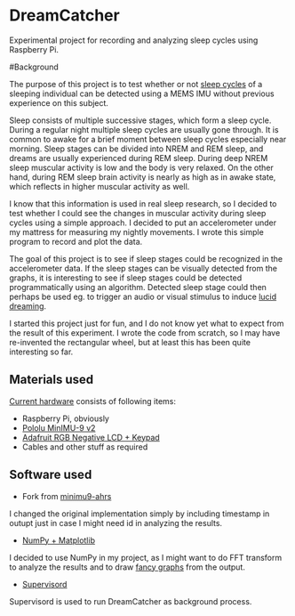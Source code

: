 DreamCatcher
============

Experimental project for recording and analyzing sleep cycles using Raspberry Pi.

#Background

The purpose of this project is to test whether or not [sleep cycles](http://en.wikipedia.org/wiki/Sleep#Stages) of a sleeping individual can be detected using a MEMS IMU without previous experience on this subject. 

Sleep consists of multiple successive stages, which form a sleep cycle. During a regular night multiple sleep cycles are usually gone through. It is common to awake for a brief moment between sleep cycles especially near morning. Sleep stages can be divided into NREM and REM sleep, and dreams are usually experienced during REM sleep. During deep NREM sleep muscular activity is low and the body is very relaxed. On the other hand, during REM sleep brain activity is nearly as high as in awake state, which reflects in higher muscular activity as well.

I know that this information is used in real sleep research, so I decided to test whether I could see the changes in muscular activity during sleep cycles using a simple approach. I decided to put an accelerometer under my mattress for measuring my nightly movements. I wrote this simple program to record and plot the data.

The goal of this project is to see if sleep stages could be recognized in the accelerometer data. If the sleep stages can be visually detected from the graphs, it is interesting to see if sleep stages could be detected programmatically using an algorithm. Detected sleep stage could then perhaps be used eg. to trigger an audio or visual stimulus to induce [lucid dreaming](http://en.wikipedia.org/wiki/Lucid_dream).

I started this project just for fun, and I do not know yet what to expect from the result of this experiment. I wrote the code from scratch, so I may have re-invented the rectangular wheel, but at least this has been quite interesting so far.


## Materials used

[Current hardware](https://dl.dropboxusercontent.com/u/10487209/20140223_215414.jpg) consists of following items:

 * Raspberry Pi, obviously
 * [Pololu MinIMU-9 v2](http://www.pololu.com/product/1268)
 * [Adafruit RGB Negative LCD + Keypad](http://www.adafruit.com/products/1110)
 * Cables and other stuff as required
 
## Software used

* Fork from [minimu9-ahrs](https://github.com/SirHegel77/minimu9-ahrs.git)

I changed the original implementation simply by including timestamp in outupt just in case I might need id in analyzing the results.

* [NumPy + Matplotlib](http://wyolum.com/numpyscipymatplotlib-on-raspberry-pi/)

I decided to use NumPy in my project, as I might want to do FFT transform to analyze the results and to draw [fancy graphs](https://dl.dropboxusercontent.com/u/10487209/1392844852.png) from the output. 

* [Supervisord](http://supervisord.org/)

Supervisord is used to run DreamCatcher as background process.

